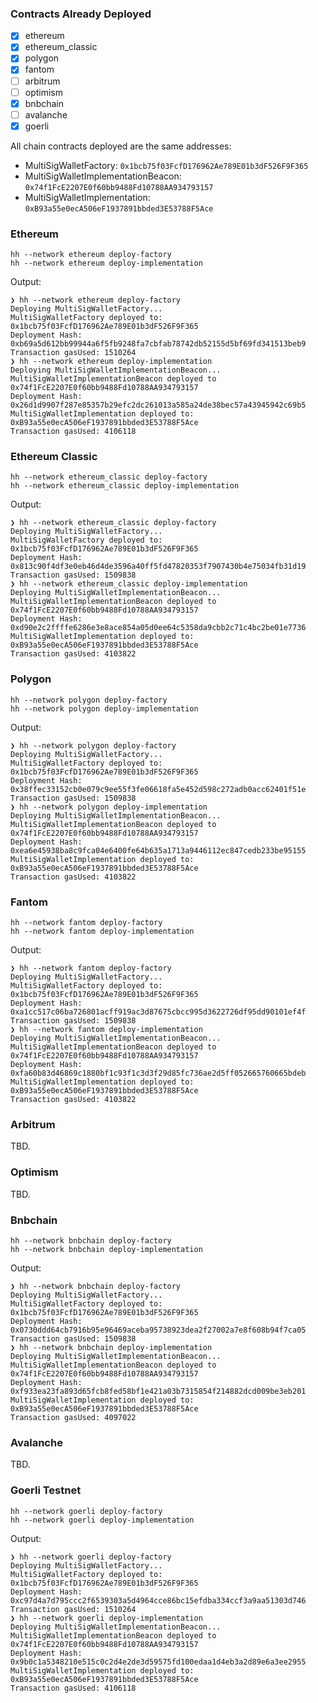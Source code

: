 ### Contracts Already Deployed

- [x] ethereum
- [x] ethereum_classic
- [x] polygon
- [x] fantom
- [ ] arbitrum
- [ ] optimism
- [x] bnbchain
- [ ] avalanche
- [x] goerli

All chain contracts deployed are the same addresses:

- MultiSigWalletFactory: `0x1bcb75f03FcfD176962Ae789E01b3dF526F9F365`
- MultiSigWalletImplementationBeacon: `0x74f1FcE2207E0f60bb9488Fd10788AA934793157`
- MultiSigWalletImplementation: `0xB93a55e0ecA506eF1937891bbded3E53788F5Ace`

### Ethereum

```
hh --network ethereum deploy-factory
hh --network ethereum deploy-implementation
```

Output:

```
❯ hh --network ethereum deploy-factory
Deploying MultiSigWalletFactory...
MultiSigWalletFactory deployed to: 0x1bcb75f03FcfD176962Ae789E01b3dF526F9F365
Deployment Hash: 0xb69a5d612bb99944a6f5fb9248fa7cbfab78742db52155d5bf69fd341513beb9
Transaction gasUsed: 1510264
❯ hh --network ethereum deploy-implementation
Deploying MultiSigWalletImplementationBeacon...
MultiSigWalletImplementationBeacon deployed to 0x74f1FcE2207E0f60bb9488Fd10788AA934793157
Deployment Hash: 0x26d1d9907f287e85357b29efc2dc261013a585a24de38bec57a43945942c69b5
MultiSigWalletImplementation deployed to: 0xB93a55e0ecA506eF1937891bbded3E53788F5Ace
Transaction gasUsed: 4106118
```

### Ethereum Classic

```
hh --network ethereum_classic deploy-factory
hh --network ethereum_classic deploy-implementation
```

Output:

```
❯ hh --network ethereum_classic deploy-factory
Deploying MultiSigWalletFactory...
MultiSigWalletFactory deployed to: 0x1bcb75f03FcfD176962Ae789E01b3dF526F9F365
Deployment Hash: 0x813c90f4df3e0eb46d4de3596a40ff5fd47820353f7907430b4e75034fb31d19
Transaction gasUsed: 1509838
❯ hh --network ethereum_classic deploy-implementation
Deploying MultiSigWalletImplementationBeacon...
MultiSigWalletImplementationBeacon deployed to 0x74f1FcE2207E0f60bb9488Fd10788AA934793157
Deployment Hash: 0xd90e2c2ffffe6286e3e8ace854a05d0ee64c5358da9cbb2c71c4bc2be01e7736
MultiSigWalletImplementation deployed to: 0xB93a55e0ecA506eF1937891bbded3E53788F5Ace
Transaction gasUsed: 4103822
```

### Polygon

```
hh --network polygon deploy-factory
hh --network polygon deploy-implementation
```

Output:

```
❯ hh --network polygon deploy-factory
Deploying MultiSigWalletFactory...
MultiSigWalletFactory deployed to: 0x1bcb75f03FcfD176962Ae789E01b3dF526F9F365
Deployment Hash: 0x38ffec33152cb0e079c9ee55f3fe06618fa5e452d598c272adb0acc62401f51e
Transaction gasUsed: 1509838
❯ hh --network polygon deploy-implementation
Deploying MultiSigWalletImplementationBeacon...
MultiSigWalletImplementationBeacon deployed to 0x74f1FcE2207E0f60bb9488Fd10788AA934793157
Deployment Hash: 0xea6e45938ba8c9fca04e6400fe64b635a1713a9446112ec847cedb233be95155
MultiSigWalletImplementation deployed to: 0xB93a55e0ecA506eF1937891bbded3E53788F5Ace
Transaction gasUsed: 4103822
```

### Fantom

```
hh --network fantom deploy-factory
hh --network fantom deploy-implementation
```

Output:

```
❯ hh --network fantom deploy-factory
Deploying MultiSigWalletFactory...
MultiSigWalletFactory deployed to: 0x1bcb75f03FcfD176962Ae789E01b3dF526F9F365
Deployment Hash: 0xa1cc517c06ba726801acff919ac3d87675cbcc995d3622726df95dd90101ef4f
Transaction gasUsed: 1509838
❯ hh --network fantom deploy-implementation
Deploying MultiSigWalletImplementationBeacon...
MultiSigWalletImplementationBeacon deployed to 0x74f1FcE2207E0f60bb9488Fd10788AA934793157
Deployment Hash: 0xfa60b83d46869c1880bf1c93f1c3d3f29d85fc736ae2d5ff052665760665bdeb
MultiSigWalletImplementation deployed to: 0xB93a55e0ecA506eF1937891bbded3E53788F5Ace
Transaction gasUsed: 4103822
```

### Arbitrum

TBD.

### Optimism

TBD.

### Bnbchain

```
hh --network bnbchain deploy-factory
hh --network bnbchain deploy-implementation
```

Output:

```
❯ hh --network bnbchain deploy-factory
Deploying MultiSigWalletFactory...
MultiSigWalletFactory deployed to: 0x1bcb75f03FcfD176962Ae789E01b3dF526F9F365
Deployment Hash: 0x0730ddd64cb7916b95e96469aceba95738923dea2f27002a7e8f608b94f7ca05
Transaction gasUsed: 1509838
❯ hh --network bnbchain deploy-implementation
Deploying MultiSigWalletImplementationBeacon...
MultiSigWalletImplementationBeacon deployed to 0x74f1FcE2207E0f60bb9488Fd10788AA934793157
Deployment Hash: 0xf933ea23fa893d65fcb8fed58bf1e421a03b7315854f214882dcd009be3eb201
MultiSigWalletImplementation deployed to: 0xB93a55e0ecA506eF1937891bbded3E53788F5Ace
Transaction gasUsed: 4097022
```

### Avalanche

TBD.

### Goerli Testnet

```
hh --network goerli deploy-factory
hh --network goerli deploy-implementation
```

Output:

```
❯ hh --network goerli deploy-factory
Deploying MultiSigWalletFactory...
MultiSigWalletFactory deployed to: 0x1bcb75f03FcfD176962Ae789E01b3dF526F9F365
Deployment Hash: 0xc97d4a7d795ccc2f6539303a5d4964cce86bc15efdba334ccf3a9aa51303d746
Transaction gasUsed: 1510264
❯ hh --network goerli deploy-implementation
Deploying MultiSigWalletImplementationBeacon...
MultiSigWalletImplementationBeacon deployed to 0x74f1FcE2207E0f60bb9488Fd10788AA934793157
Deployment Hash: 0x9b0c1a5348210e515c0c2d4e2de3d59575fd100edaa1d4eb3a2d89e6a3ee2955
MultiSigWalletImplementation deployed to: 0xB93a55e0ecA506eF1937891bbded3E53788F5Ace
Transaction gasUsed: 4106118
```
